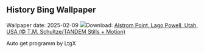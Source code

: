 ## History Bing Wallpaper
Wallpaper date: 2025-02-09
![](https://www.bing.com/th?id=OHR.AlstromPoint_IT-IT1127096784_UHD.jpg&w=1000)Download: [Alstrom Point, Lago Powell, Utah, USA (© T.M. Schultze/TANDEM Stills + Motion)](https://www.bing.com/th?id=OHR.AlstromPoint_IT-IT1127096784_UHD.jpg)

Auto get programm by LtgX
